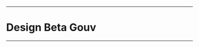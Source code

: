 <div class="jumbotron">
  <hr class="border-0 d-flex my-5">
  <h1 class="display-4 text-center">Design Beta Gouv</h1>
  <hr class="border-0 d-flex my-5">
</div>
